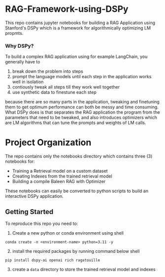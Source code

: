 # RAG-Framework-using-DSPy

This repo contains jupyter notebooks for building a RAG Application using Stanford's DSPy which is a framework for algorithmically optimizing LM propmts. 

### Why DSPy?
To build a complex RAG application using for example LangChain, you generally have to 
1. break down the problem into steps
2. prompt the language models until each step in the application works well in isolation
3. contiously tweak all steps till they work well together
4. use synthetic data to finestune each step

because there are so many parts in the application, tweaking and finetuning them to get optimum performance can both be messy and time consuming. What DSPy does is that separates the RAG application the program from the parameters that need to be tweaked, and also introduces optimizers which are LM algorithms that can tune the prompts and weights of LM calls. 

# Project Organization
The repo contains only the notebooks directory which contains three (3) notebooks for:
- Training a Retrieval model on a custom dataset
- Creating Indexes from the trained retrieval model
- Building a compile Baleen RAG with Optimizer

These notebooks can easily be converted to python scripts to build an interactive DSPy application.

## Getting Started
To reproduce this repo you need to:
1. Create a new python or conda environment using
shell
```
conda create -n <environment-name> python=3.11 -y
```
2. install the required packages by running command below
shell
```
pip install dspy-ai openai rich ragatouille
```
3. create a `data` directory to store the trained retrieval model and indexes